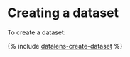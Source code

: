 # Creating a dataset

To create a dataset:

{% include [datalens-create-dataset](../../../_includes/datalens/operations/datalens-create-dataset.md) %}
